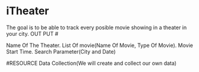 # iTheater
The goal is to be able to track every posible movie showing in a theater in your city.
OUT PUT #

Name Of The Theater.
List Of movie(Name Of Movie, Type Of Movie).
Movie Start Time.
Search Parameter(City and Date)

#RESOURCE
Data Collection(We will create and collect our own data)
